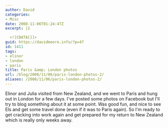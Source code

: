 ```yaml
---
author: David
categories:
- Misc
date: 2008-11-06T01:24:47Z
excerpt: |2

  <![CDATA[]]>
guid: https://davidmoore.info/?p=47
id: 1411
tags:
- elinor
- london
- paris
title: Paris &amp; London photos
url: /blog/2008/11/06/paris-london-photos-2/
aliases: /2008/11/06/paris-london-photos-2/
---
```


Elinor and Julia visited from New Zealand, and we went to Paris and hung out in London for a few days. I've posted some photos on Facebook but I'll try to blog something about it at some point. Was good fun, and nice to see Els and get some travel done (even if it was to Paris again). So I'm ready to get cracking into work again and get prepared for my return to New Zealand which is really only weeks away.